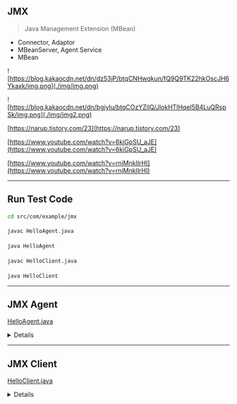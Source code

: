 ## JMX
> Java Management Extension (MBean)

- Connector, Adaptor
- MBeanServer, Agent Service
- MBean

![https://blog.kakaocdn.net/dn/dz53jP/btqCNHwqkun/fQ9Q9TK22hkOscJH6Ykaxk/img.png](./img/img.png)

![https://blog.kakaocdn.net/dn/bgjyIu/btqCOzYZilQ/JlokHTlHqeI5B4LuQRspSk/img.png](./img/img2.png)

[https://narup.tistory.com/23](https://narup.tistory.com/23)

[https://www.youtube.com/watch?v=6kjGpSU_aJE](https://www.youtube.com/watch?v=6kjGpSU_aJE)

[https://www.youtube.com/watch?v=rnjMnkIlrHI](https://www.youtube.com/watch?v=rnjMnkIlrHI)

---
## Run Test Code
```bash
cd src/com/example/jmx

javac HelloAgent.java

java HelloAgent

javac HelloClient.java

java HelloClient
```

---
## JMX Agent
[HelloAgent.java](./src/com/example/jmx/HelloAgent.java)

<details>
  <summary>Details</summary>
  <p>

```java
import javax.management.MBeanServer;
import javax.management.MBeanServerFactory;
import javax.management.ObjectName;
import javax.management.remote.JMXConnectorServer;
import javax.management.remote.JMXConnectorServerFactory;
import javax.management.remote.JMXServiceURL;
import java.io.IOException;
import java.rmi.registry.LocateRegistry;

public class HelloAgent {
    private MBeanServer mbs;
    private String domain;
    private String ip;
    private int port;
    private String contextPath;

    public HelloAgent() {
        this.domain = "helloDomain";
        this.ip = "localhost";
        this.port = 7777;
        this.contextPath = "hello";
        this.mbs = MBeanServerFactory.createMBeanServer(this.domain);

        try {
            LocateRegistry.createRegistry(this.port);
            // rmi : Remote Method Invocation
            // jndi : Java Naming and Directory Interface
            JMXServiceURL serviceUrl = new JMXServiceURL(String.format("service:jmx:rmi:///jndi/rmi://%s:%d/%s", this.ip, this.port, this.contextPath));

            ObjectName helloMBeanName = new ObjectName(String.format("%s:name=helloMBean", this.domain));

            Hello helloMBean = new Hello();
            mbs.registerMBean(helloMBean, helloMBeanName);

            JMXConnectorServer connector = JMXConnectorServerFactory.newJMXConnectorServer(serviceUrl, null, mbs);

            connector.start();

        } catch (Exception e) {
            e.printStackTrace();
        }
    }

    private static void waitForEnterPressed() {
        try {
            System.out.println("Press to continue...");
            System.in.read();
        } catch (IOException e) {
            e.printStackTrace();
        }
    }

    public static void main(String[] args) {
        new HelloAgent();
        System.out.println("HelloAgent is running...");
        HelloAgent.waitForEnterPressed();
    }
}
```
  </p>
</details>

---
## JMX Client
[HelloClient.java](./src/com/example/jmx/HelloClient.java)

<details>
  <summary>Details</summary>
  <p>

```java
package com.example.jmx;

import javax.management.JMX;
import javax.management.MBeanServerConnection;
import javax.management.ObjectName;
import javax.management.remote.JMXConnector;
import javax.management.remote.JMXConnectorFactory;
import javax.management.remote.JMXServiceURL;
import java.util.Arrays;

public class HelloClient {
    private String domain;
    private String ip;
    private int port;
    private String contextPath;

    public HelloClient() {
        this.domain = "helloDomain";
        this.ip = "localhost";
        this.port = 7777;
        this.contextPath = "hello";
    }

    public static void main(String[] args) {
        new HelloClient().foo();
    }

    private void foo() {
        try {
            JMXServiceURL jmxServiceURL = new JMXServiceURL(String.format("service:jmx:rmi:///jndi/rmi://%s:%d/%s", this.ip, this.port, this.contextPath));

            JMXConnector jmxConnector = JMXConnectorFactory.connect(jmxServiceURL, null);

            MBeanServerConnection mBeanServerConnection = jmxConnector.getMBeanServerConnection();

            String[] domains = mBeanServerConnection.getDomains();
            Arrays.sort(domains);
            for (String domain : domains) {
                System.out.println(domain);
            }

            ObjectName helloMBeanName = new ObjectName(String.format("%s:name=helloMBean", this.domain));

            HelloMBean hello = JMX.newMBeanProxy(mBeanServerConnection, helloMBeanName, HelloMBean.class, true);

            hello.setMessage("Test1234");
            System.out.println(hello.sayHello());

        } catch (Exception e) {
            e.printStackTrace();
        }

    }
}

```
  </p>
</details>
    
